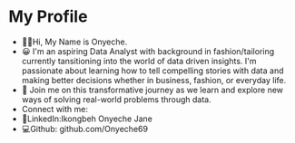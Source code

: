 # My Profile
- 🖐🏽Hi, My Name is Onyeche.
- 😀 I'm an aspiring Data Analyst with
  background in fashion/tailoring
  currently tansitioning into the
  world of data driven insights.
  I'm passionate about learning
  how to tell compelling stories
  with data and making better
  decisions whether in business,
  fashion, or everyday life.
- 👥 Join me on this transformative
 journey as we learn and explore new
ways of solving real-world problems
through data.
- Connect with me:
- 👥LinkedIn:Ikongbeh Onyeche Jane
- 💻Github: github.com/Onyeche69 
  
  
